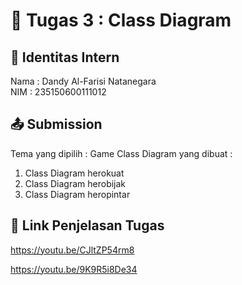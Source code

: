 # 📁 Tugas 3 : Class Diagram

## 👤 Identitas Intern
Nama : Dandy Al-Farisi Natanegara            
NIM  : 235150600111012

## 📤 Submission

Tema yang dipilih : Game
Class Diagram yang dibuat : 
1. Class Diagram herokuat
2. Class Diagram herobijak
3. Class Diagram heropintar


## 🔗 Link Penjelasan Tugas

https://youtu.be/CJltZP54rm8

https://youtu.be/9K9R5i8De34

